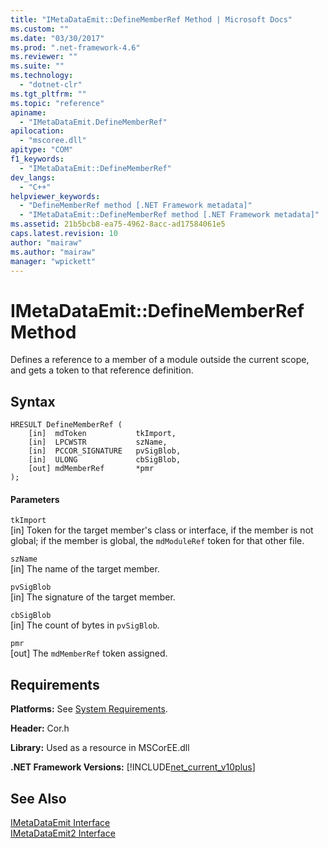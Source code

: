 ```yaml
---
title: "IMetaDataEmit::DefineMemberRef Method | Microsoft Docs"
ms.custom: ""
ms.date: "03/30/2017"
ms.prod: ".net-framework-4.6"
ms.reviewer: ""
ms.suite: ""
ms.technology: 
  - "dotnet-clr"
ms.tgt_pltfrm: ""
ms.topic: "reference"
apiname: 
  - "IMetaDataEmit.DefineMemberRef"
apilocation: 
  - "mscoree.dll"
apitype: "COM"
f1_keywords: 
  - "IMetaDataEmit::DefineMemberRef"
dev_langs: 
  - "C++"
helpviewer_keywords: 
  - "DefineMemberRef method [.NET Framework metadata]"
  - "IMetaDataEmit::DefineMemberRef method [.NET Framework metadata]"
ms.assetid: 21b5bcb8-ea75-4962-8acc-ad17584061e5
caps.latest.revision: 10
author: "mairaw"
ms.author: "mairaw"
manager: "wpickett"
---
```

# IMetaDataEmit::DefineMemberRef Method
Defines a reference to a member of a module outside the current scope, and gets a token to that reference definition.  
  
## Syntax  
  
```  
HRESULT DefineMemberRef (   
    [in]  mdToken           tkImport,   
    [in]  LPCWSTR           szName,   
    [in]  PCCOR_SIGNATURE   pvSigBlob,   
    [in]  ULONG             cbSigBlob,   
    [out] mdMemberRef       *pmr   
);  
```  
  
#### Parameters  
 `tkImport`  
 [in] Token for the target member's class or interface, if the member is not global; if the member is global, the `mdModuleRef` token for that other file.  
  
 `szName`  
 [in] The name of the target member.  
  
 `pvSigBlob`  
 [in] The signature of the target member.  
  
 `cbSigBlob`  
 [in] The count of bytes in `pvSigBlob`.  
  
 `pmr`  
 [out] The `mdMemberRef` token assigned.  
  
## Requirements  
 **Platforms:** See [System Requirements](../../../../docs/framework/getting-started/system-requirements.md).  
  
 **Header:** Cor.h  
  
 **Library:** Used as a resource in MSCorEE.dll  
  
 **.NET Framework Versions:** [!INCLUDE[net_current_v10plus](../../../../includes/net-current-v10plus-md.md)]  
  
## See Also  
 [IMetaDataEmit Interface](../../../../docs/framework/unmanaged-api/metadata/imetadataemit-interface.md)   
 [IMetaDataEmit2 Interface](../../../../docs/framework/unmanaged-api/metadata/imetadataemit2-interface.md)